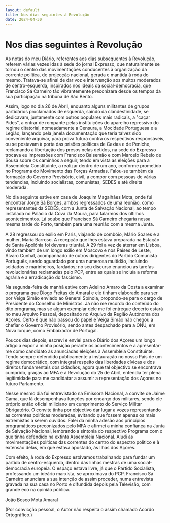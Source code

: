 ```yaml
---
layout: default
title: Nos dias seguintes à Revolução
date: 2024-04-30
---
```

# Nos dias seguintes à Revolução

As notas do meu Diário, referentes aos dias subsequentes à Revolução, referem várias vezes idas à sede do jornal Expresso, que naturalmente se tornou o centro das movimentações conducentes à organização da corrente política,  de projecção nacional, gerada e mantida à roda do mesmo. Tratava-se afinal de dar voz e intervenção aos muitos moderados de centro-esquerda, inspirados nos ideais da social-democracia, que Francisco Sá Carneiro tão vibrantemente preconizara desde os tempos da sua participação na tribuna de São Bento.

Assim, logo no dia 26 de Abril, enquanto alguns militantes de grupos partidários proclamados de esquerda, saindo da clandestinidade, se dedicavam, juntamente com outros populares mais radicais, a "caçar Pides", a entrar de rompante pelas instituições do aparelho repressivo do regime ditatorial, nomeadamente a Censura, a Mocidade Portuguesa e a Legião, lançando pela janela documentação que teria talvez sido conveniente arquivar, para prova futura contra os respectivos responsáveis, ou se postavam à porta das prisões políticas de Caxias e de Peniche, reclamando a libertação dos presos nelas detidos, na sede do Expresso trocava eu impressões com Francisco Balsemão e com Marcelo Rebelo de Sousa sobre os caminhos a seguir, tendo em vista as eleições para a Assembleia Constituinte, a realizar dentro de um ano, conforme prometido no Programa do Movimento das Forças Armadas. Falou-se também da formação do Governo Provisório, civil, a compor com pessoas de várias tendencias, incluindo socialistas, comunistas, SEDES e até direita moderada.

No dia seguinte estive em casa de Joaquim Magalhães Mota, onde fui encontrar Jorge Sá Borges, ambos regressados de uma reunião, como representantes da SEDES, com a Junta de Salvação Nacional, ao tempo instalada no Palácio da Cova da Moura, para falarmos dos últimos acontecimentos. Lá soube que Francisco Sá Carneiro chegaria nessa mesma tarde do Porto, também para uma reunião com a mesma Junta.

A 28 regressou do exílio em Paris, viajando de combóio, Mário Soares e a mulher, Maria Barroso. A recepção que lhes estava preparada na Estação de Santa Apolónia foi deveras triunfal. A 29 foi a vez de aterrar em Lisboa, vindo também de um longo  exílio em Moscovo e nos Países de Leste, Álvaro Cunhal, acompanhado de outros dirigentes do Partido Comunista Português, sendo aguardado por uma numerosa multidão, incluindo soldados e marinheiros, fardados; no seu discurso enunciou as tarefas revolucionárias reclamadas pelo PCP, entre as quais se incluía a reforma agrária e a erradicação do fascismo.

Na segunda-feira de manhã estive com Adelino Amaro da Costa a examinar o programa que Diogo Freitas do Amaral e ele tinham elaborado para ser por Veiga Simão enviado ao General Spínola, propondo-se para o cargo de Presidente do Conselho de Ministros. Já não me recordo do conteúdo do dito programa, mas se algum exemplar dele me foi entregue decerto estará no  meu Arquivo Pessoal, depositado no Arquivo da Região Autónoma dos Açores. Certo é que não passou do papel e Veiga Simão não chegou a chefiar o Governo Provisório, sendo antes despachado para a ONU, em Nova Iorque, como Embaixador de Portugal.

Poucos dias depois, escrevi e enviei para o Diário dos Açores um longo artigo a expor a minha posição perante os acontecimentos e a apresentar-me como candidato às anunciadas eleições à Assembleia Constituinte. Tendo sempre defendido publicamente a instauração no nosso País de um regime democrático, com integral respeito das liberdades cívicas e dos direitos fundamentais dos cidadãos, agora que tal objectivo se encontrava cumprido, graças ao MFA e à Revolução do 25 de Abril, entendia ter plena legitimidade para me candidatar a assumir a representação dos Açores no futuro Parlamento. 

Nesse mesmo dia fui entrevistado na Emissora Nacional, a convite de Jaime Gama, que lá desempenhava funções por encargo dos militares, sendo ele próprio então oficial miliciano em cumprimento do Serviço Militar Obrigatório. O convite tinha por objectivo dar lugar a vozes representando as correntes políticas moderadas, evitando que fossem apenas os mais extremistas a serem ouvidos. Falei da minha adesão aos princípios programáticos preconizados pelo MFA e afirmei a minha confiança na Junta de Salvação Nacional, lembrando a sintonia  do respectivo Programa  com o que tinha defendido na extinta Assembleia Nacional. Aludi às movimentações políticas das correntes do centro do espectro político e à extensão delas, em que estava apostado, às Ilhas dos Açores.

Com efeito, à roda do Expresso estávamos trabalhando para fundar um partido de centro-esquerda, dentro das linhas mestras de uma social-democracia europeia. O espaço estava livre, já que o Partido Socialista, professando um ideário marxista, se aproximava do PCP. Francisco Sá Carneiro anunciara a sua intenção de assim proceder, numa entrevista gravada na sua casa no Porto e difundida depois pela Televisão, com grande eco na opinião pública.   


João Bosco Mota Amaral

(Por convicção pessoal, o Autor não respeita o assim chamado Acordo Ortográfico.)